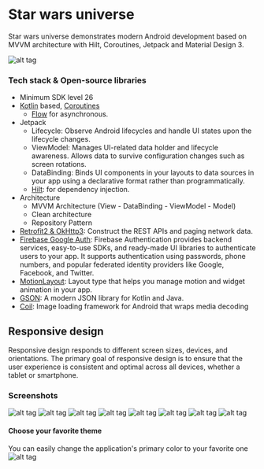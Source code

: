 # Star wars universe
Star wars universe demonstrates modern Android development based on MVVM architecture with Hilt, Coroutines, Jetpack and Material Design 3.

![alt tag](main_image.png)

### Tech stack & Open-source libraries
- Minimum SDK level 26
- [Kotlin](https://kotlinlang.org/)
  based, [Coroutines](https://github.com/Kotlin/kotlinx.coroutines)
    + [Flow](https://kotlin.github.io/kotlinx.coroutines/kotlinx-coroutines-core/kotlinx.coroutines.flow/)
      for asynchronous.
- Jetpack
    - Lifecycle: Observe Android lifecycles and handle UI states upon the lifecycle changes.
    - ViewModel: Manages UI-related data holder and lifecycle awareness. Allows data to survive
      configuration changes such as screen rotations.
    - DataBinding: Binds UI components in your layouts to data sources in your app using a declarative
      format rather than programmatically.
    - [Hilt](https://dagger.dev/hilt/): for dependency injection.
- Architecture
    - MVVM Architecture (View - DataBinding - ViewModel - Model)
    - Clean architecture
    - Repository Pattern
- [Retrofit2 & OkHttp3](https://github.com/square/retrofit): Construct the REST APIs and paging network data.
- [Firebase Google Auth](https://firebase.google.com/docs/auth):
  Firebase Authentication provides backend services, easy-to-use SDKs, and ready-made UI libraries to authenticate users to your app. It supports authentication using passwords, phone numbers, and popular federated identity providers like Google, Facebook, and Twitter.
- [MotionLayout](https://developer.android.com/develop/ui/views/animations/motionlayout):  Layout type that helps you manage motion and widget animation in your app.
- [GSON](https://github.com/google/gson): A modern JSON library for Kotlin and Java.
- [Coil](https://coil-kt.github.io/coil): Image loading framework for Android that wraps media decoding


## Responsive design
Responsive design responds to different screen sizes, devices, and orientations. The primary goal of responsive design is to ensure that the user experience is consistent and optimal across all devices, whether a tablet or smartphone.
### Screenshots
![alt tag](home.png)
![alt tag](home_1.png)
![alt tag](search.png)
![alt tag](search_2.png)
![alt tag](movie.png)
![alt tag](movie_2.png)
![alt tag](planet.png)
![alt tag](profile.png)
#### Choose your favorite theme
You can easily change the application's primary color to your favorite one
![alt tag](theme.png)